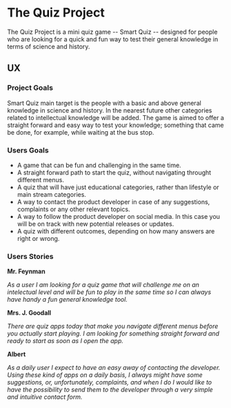 # The Quiz Project 

The Quiz Project is a mini quiz game -- Smart Quiz -- designed for people who are looking for a quick and fun way to test their general knowledge in terms of science and history.

## UX

### Project Goals
 
Smart Quiz main target is the people with a basic and above general knowledge in science and history. In the nearest future other categories related to intellectual knowledge will be added. The game is aimed to offer a straight forward and easy way to test your knowledge; something that came be done, for example, while waiting at the bus stop.

### Users Goals

* A game that can be fun and challenging in the same time.
* A straight forward path to start the quiz, without navigating throught different menus.
* A quiz that will have just educational categories, rather than lifestyle or main stream categories.
* A way to contact the product developer in case of any suggestions, complaints or any other relevant topics. 
* A way to follow the product developer on social media. In this case you will be on track with new potential releases or updates.
* A quiz with different outcomes, depending on how many answers are right or wrong.

### Users Stories

**Mr. Feynman**

*As a user I am looking for a quiz game that will challenge me on an intelectual level and will be fun to play in the same time so I can always have handy a fun general knowledge tool.*

**Mrs. J. Goodall**

*There are quiz apps today that make you navigate different menus before you actually start playing. I am looking for something straight forward and ready to start as soon as I open the app.*

**Albert**

*As a daily user I expect to have an easy away of contacting the developer. Using these kind of apps on a daily basis, I always might have some suggestions, or, unfortunately, complaints, and when I do I would like to have the possibility to send them to the developer through a very simple and intuitive contact form.*   




